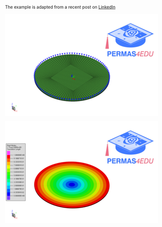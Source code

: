 The example is adapted from a recent post on [LinkedIn](https://www.linkedin.com/posts/pawel-kurowski-4625877_mechanicalengineering-finiteelementanalysis-activity-7352103189673881603-AOic?utm_source=share&utm_medium=member_desktop&rcm=ACoAAAKPHp0BbZDYvs6O4FWW34in8GbmY8ZMl7Q.)

![Boundary conditions](boundary_conditions.png "Boundary conditions")

![Rigid Body](rigid_body_mode.png)

